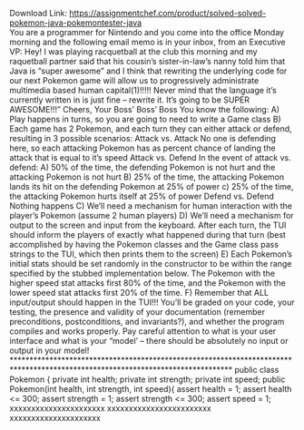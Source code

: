 Download Link: https://assignmentchef.com/product/solved-solved-pokemon-java-pokemontester-java
<br>
You are a programmer for Nintendo and you come into the office Monday morning and the following email memo is in your inbox, from an Executive VP: Hey! I was playing racquetball at the club this morning and my raquetball partner said that his cousin’s sister-in-law’s nanny told him that Java is “super awesome” and I think that rewriting the underlying code for our next Pokemon game will allow us to progressively administrate multimedia based human capital(1)!!!!! Never mind that the language it’s currently written in is just fine – rewrite it. It’s going to be SUPER AWESOME!!!” Cheers, Your Boss’ Boss’ Boss You know the following: A) Play happens in turns, so you are going to need to write a Game class B) Each game has 2 Pokemon, and each turn they can either attack or defend, resulting in 3 possible scenarios: Attack vs. Attack No one is defending here, so each attacking Pokemon has as percent chance of landing the attack that is equal to it’s speed Attack vs. Defend In the event of attack vs. defend: A) 50% of the time, the defending Pokemon is not hurt and the attacking Pokemon is not hurt B) 25% of the time, the attacking Pokemon lands its hit on the defending Pokemon at 25% of power c) 25% of the time, the attacking Pokemon hurts itself at 25% of power Defend vs. Defend Nothing happens C) We’ll need a mechanism for human interaction with the player’s Pokemon (assume 2 human players) D) We’ll need a mechanism for output to the screen and input from the keyboard. After each turn, the TUI should inform the players of exactly what happened during that turn (best accomplished by having the Pokemon classes and the Game class pass strings to the TUI, which then prints them to the screen) E) Each Pokemon’s initial stats should be set randomly in the constructor to be within the range specified by the stubbed implementation below. The Pokemon with the higher speed stat attacks first 80% of the time, and the Pokemon with the lower speed stat attacks first 20% of the time. F) Remember that ALL input/output should happen in the TUI!!! You’ll be graded on your code, your testing, the presence and validity of your documentation (remember preconditions, postconditions, and invariants?), and whether the program compiles and works properly. Pay careful attention to what is your user interface and what is your “model’ – there should be absolutely no input or output in your model! ******************************************************************************************************************************* public class Pokemon { private int health; private int strength; private int speed; public Pokemon(int health, int strength, int speed){ assert health = 1; assert health &lt;= 300; assert strength = 1; assert strength &lt;= 300; assert speed = 1; xxxxxxxxxxxxxxxxxxxxxx xxxxxxxxxxxxxxxxxxxxxxxx xxxxxxxxxxxxxxxxxxxxx